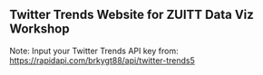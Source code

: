 ## Twitter Trends Website for ZUITT Data Viz Workshop

Note:
Input your Twitter Trends API key from:
https://rapidapi.com/brkygt88/api/twitter-trends5

